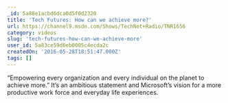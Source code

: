 ```yaml
---
_id: 5a88e1acbd6dca0d5f0d2320
title: 'Tech Futures: How can we achieve more?'
url: https://channel9.msdn.com/Shows/TechNet+Radio/TNR1656
category: videos
slug: 'tech-futures-how-can-we-achieve-more'
user_id: 5a83ce59d6eb0005c4ecda2c
createdOn: '2016-05-28T18:51:47.000Z'
tags: []
---
```


“Empowering every organization and every individual on the planet to achieve more.” It’s an ambitious statement and Microsoft’s vision for a more productive work force and everyday life experiences.  
